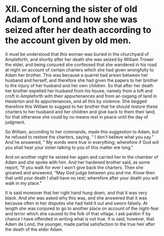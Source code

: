 # XII. Concerning the sister of old Adam of Lond and how she was seized after her death according to the account given by old men. 

It must be understood that this woman was buried in the churchyard of Ampleforth, and shortly after her death she was seized by William Trower the elder, and being conjured she confessed that she wandered in his road at night on account of certain charters which she had given wrongfully to Adam her brother. This was because a quarrel had arisen between her husband and herself, and therefore she had given the papers to her brother to the injury of her husband 
and her own children. So that after her death her brother expelled her husband from his house, namely from a toft and croft in Ampleforth with their appurtenances and from an oxgang of land in Heslarton and its appurtenances, and all this by violence. She begged therefore this William to suggest to her brother that he should restore these charters to her husband and her children and give back to them their land, for that otherwise she could by no means rest in peace until the day of judgment. 

So William, according to her commands, made this suggestion to Adam, but he refused to restore the charters, saying, “ I don't believe what you say." And he answered, " My words were true in everything; wherefore if God will you shall hear your sister talking to you of this matter ere long." 

And on another night he seized her again and carried her to the chamber of Adam and she spoke with him. And her hardened brother said, as some report, “If you walk for ever I won’t give back the charters. Then she groaned and answered, “May God judge between you and me. Know then that until your death I shall have no rest; wherefore after your death you will walk in my place." 

It is said moreover that her right hand hung down, and that it was very black. And she was asked why this was, and she answered that it was because often in her disputes she had held it out and sworn falsely. At length she was conjured to go to another place on account of the night-fear and terror which she caused to the folk of that village. I ask pardon if by chance I have offended in writing what is not true. It is said, however, that Adam de Lond, the younger, made partial satisfaction to the true heir after the death of the elder Adam. 